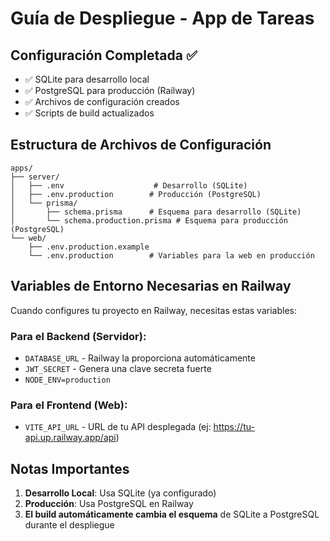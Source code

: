 # Guía de Despliegue - App de Tareas

## Configuración Completada ✅

- ✅ SQLite para desarrollo local
- ✅ PostgreSQL para producción (Railway)
- ✅ Archivos de configuración creados
- ✅ Scripts de build actualizados

## Estructura de Archivos de Configuración

```
apps/
├── server/
│   ├── .env                    # Desarrollo (SQLite)
│   ├── .env.production        # Producción (PostgreSQL)
│   └── prisma/
│       ├── schema.prisma      # Esquema para desarrollo (SQLite)
│       └── schema.production.prisma # Esquema para producción (PostgreSQL)
└── web/
    ├── .env.production.example
    └── .env.production        # Variables para la web en producción
```

## Variables de Entorno Necesarias en Railway

Cuando configures tu proyecto en Railway, necesitas estas variables:

### Para el Backend (Servidor):
- `DATABASE_URL` - Railway la proporciona automáticamente
- `JWT_SECRET` - Genera una clave secreta fuerte
- `NODE_ENV=production`

### Para el Frontend (Web):
- `VITE_API_URL` - URL de tu API desplegada (ej: https://tu-api.up.railway.app/api)

## Notas Importantes

1. **Desarrollo Local**: Usa SQLite (ya configurado)
2. **Producción**: Usa PostgreSQL en Railway
3. **El build automáticamente cambia el esquema** de SQLite a PostgreSQL durante el despliegue
